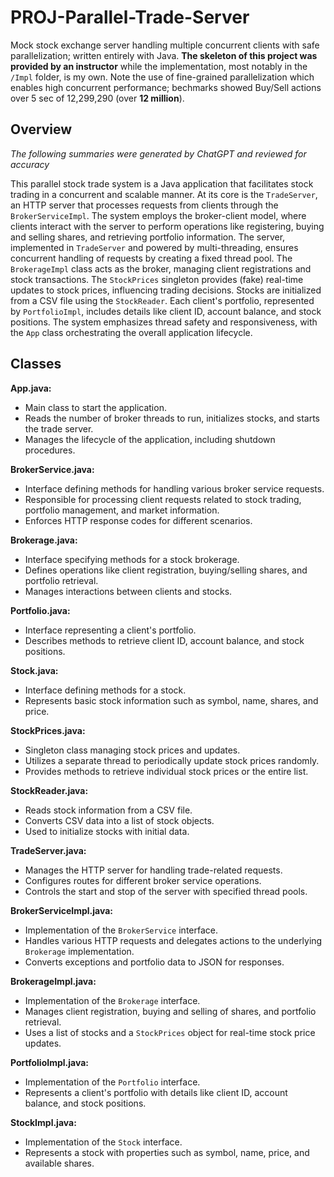 # PROJ-Parallel-Trade-Server
Mock stock exchange server handling multiple concurrent clients with safe parallelization; written entirely with Java. __The skeleton of this project was provided by an instructor__ while the implementation, most notably in the ```/Impl``` folder, is my own. Note the use of fine-grained parallelization which enables high concurrent performance; bechmarks showed Buy/Sell actions over 5 sec of 12,299,290 (over __12 million__).

## Overview
_The following summaries were generated by ChatGPT and reviewed for accuracy_

This parallel stock trade system is a Java application that facilitates stock trading in a concurrent and scalable manner. At its core is the `TradeServer`, an HTTP server that processes requests from clients through the `BrokerServiceImpl`. The system employs the broker-client model, where clients interact with the server to perform operations like registering, buying and selling shares, and retrieving portfolio information. The server, implemented in `TradeServer` and powered by multi-threading, ensures concurrent handling of requests by creating a fixed thread pool. The `BrokerageImpl` class acts as the broker, managing client registrations and stock transactions. The `StockPrices` singleton provides (fake) real-time updates to stock prices, influencing trading decisions. Stocks are initialized from a CSV file using the `StockReader`. Each client's portfolio, represented by `PortfolioImpl`, includes details like client ID, account balance, and stock positions. The system emphasizes thread safety and responsiveness, with the `App` class orchestrating the overall application lifecycle.


## Classes

**App.java:**
   - Main class to start the application.
   - Reads the number of broker threads to run, initializes stocks, and starts the trade server.
   - Manages the lifecycle of the application, including shutdown procedures.

**BrokerService.java:**
   - Interface defining methods for handling various broker service requests.
   - Responsible for processing client requests related to stock trading, portfolio management, and market information.
   - Enforces HTTP response codes for different scenarios.

**Brokerage.java:**
   - Interface specifying methods for a stock brokerage.
   - Defines operations like client registration, buying/selling shares, and portfolio retrieval.
   - Manages interactions between clients and stocks.

**Portfolio.java:**
   - Interface representing a client's portfolio.
   - Describes methods to retrieve client ID, account balance, and stock positions.

**Stock.java:**
   - Interface defining methods for a stock.
   - Represents basic stock information such as symbol, name, shares, and price.

**StockPrices.java:**
   - Singleton class managing stock prices and updates.
   - Utilizes a separate thread to periodically update stock prices randomly.
   - Provides methods to retrieve individual stock prices or the entire list.

**StockReader.java:**
   - Reads stock information from a CSV file.
   - Converts CSV data into a list of stock objects.
   - Used to initialize stocks with initial data.

**TradeServer.java:**
   - Manages the HTTP server for handling trade-related requests.
   - Configures routes for different broker service operations.
   - Controls the start and stop of the server with specified thread pools.

**BrokerServiceImpl.java:**
   - Implementation of the `BrokerService` interface.
   - Handles various HTTP requests and delegates actions to the underlying `Brokerage` implementation.
   - Converts exceptions and portfolio data to JSON for responses.

**BrokerageImpl.java:**  
   - Implementation of the `Brokerage` interface.
   - Manages client registration, buying and selling of shares, and portfolio retrieval.
   - Uses a list of stocks and a `StockPrices` object for real-time stock price updates.

**PortfolioImpl.java:**  
   - Implementation of the `Portfolio` interface.
   - Represents a client's portfolio with details like client ID, account balance, and stock positions.

**StockImpl.java:**  
   - Implementation of the `Stock` interface.
   - Represents a stock with properties such as symbol, name, price, and available shares.
